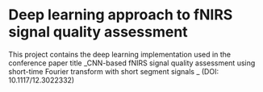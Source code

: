 # Deep learning approach to fNIRS signal quality assessment

This project contains the deep learning implementation used in the conference paper title _CNN-based fNIRS signal quality assessment using short-time Fourier transform with short segment signals
_ (DOI: 10.1117/12.3022332)

